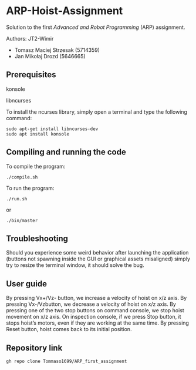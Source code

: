 # ARP-Hoist-Assignment
Solution to the first *Advanced and Robot Programming* (ARP) assignment.

Authors:
JT2-Wimir
- Tomasz Maciej Strzesak (5714359)
- Jan Mikołaj Drozd (5646665)

## Prerequisites
konsole

libncurses

To install the ncurses library, simply open a terminal and type the following command:
```console
sudo apt-get install libncurses-dev
sudo apt install konsole
```

## Compiling and running the code
To compile the program:
```console
./compile.sh
```

To run the program:
```console
./run.sh
```

or

```console
./bin/master
```

## Troubleshooting

Should you experience some weird behavior after launching the application (buttons not spawning inside the GUI or graphical assets misaligned) simply try to resize the terminal window, it should solve the bug.


## User guide
By pressing Vx+/Vz- button, we increase a velocity of hoist on x/z axis. By pressing Vx-/Vzbutton, we decrease a velocity of hoist on x/z axis. By pressing one of the two stop buttons on command console, we stop hoist movement on x/z axis. On inspection console, if we press Stop button, it stops hoist’s motors, even if they are working at the same time. By pressing Reset button, hoist comes back to its initial position.

## Repository link
```
gh repo clone Tommaso1699/ARP_first_assignment
```
